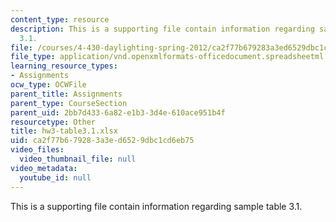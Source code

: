```yaml
---
content_type: resource
description: This is a supporting file contain information regarding sample table
  3.1.
file: /courses/4-430-daylighting-spring-2012/ca2f77b679283a3ed6529dbc1cd6eb75_hw3-table3.1.xlsx
file_type: application/vnd.openxmlformats-officedocument.spreadsheetml.sheet
learning_resource_types:
- Assignments
ocw_type: OCWFile
parent_title: Assignments
parent_type: CourseSection
parent_uid: 2bb7d433-6a82-e1b3-3d4e-610ace951b4f
resourcetype: Other
title: hw3-table3.1.xlsx
uid: ca2f77b6-7928-3a3e-d652-9dbc1cd6eb75
video_files:
  video_thumbnail_file: null
video_metadata:
  youtube_id: null
---
```

This is a supporting file contain information regarding sample table 3.1.

